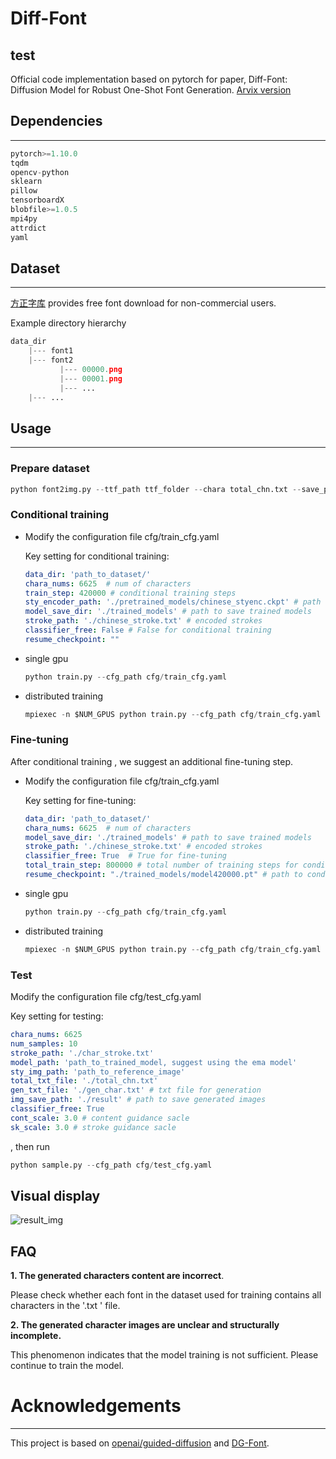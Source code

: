 # Diff-Font
test
------

Official code implementation based on pytorch for paper, Diff-Font: Diffusion Model for Robust One-Shot Font Generation.  [Arvix version](https://arxiv.org/pdf/2212.05895.pdf)



## Dependencies

------

```python
pytorch>=1.10.0
tqdm
opencv-python
sklearn
pillow
tensorboardX
blobfile>=1.0.5
mpi4py
attrdict
yaml
```



## Dataset

------

[方正字库](https://www.foundertype.com/index.php/FindFont/index) provides free font download for non-commercial users.

Example directory hierarchy

```python
data_dir
    |--- font1
    |--- font2
           |--- 00000.png
           |--- 00001.png
           |--- ...
    |--- ...
```



## Usage

------

### Prepare dataset

```python
python font2img.py --ttf_path ttf_folder --chara total_chn.txt --save_path save_folder --img_size 80 --chara_size 60
```

### Conditional training

- Modify the configuration file cfg/train_cfg.yaml

  Key setting for conditional training:

  ```yaml
  data_dir: 'path_to_dataset/'
  chara_nums: 6625  # num of characters
  train_step: 420000 # conditional training steps
  sty_encoder_path: './pretrained_models/chinese_styenc.ckpt' # path to pre-trained style encoder
  model_save_dir: './trained_models' # path to save trained models
  stroke_path: './chinese_stroke.txt' # encoded strokes
  classifier_free: False # False for conditional training
  resume_checkpoint: ""
  ```

- single gpu

  ```python
  python train.py --cfg_path cfg/train_cfg.yaml
  ```

- distributed training

  ```python
  mpiexec -n $NUM_GPUS python train.py --cfg_path cfg/train_cfg.yaml
  ```

### Fine-tuning

After conditional training , we suggest an additional fine-tuning step.

- Modify the configuration file cfg/train_cfg.yaml

  Key setting for fine-tuning:

  ```yaml
  data_dir: 'path_to_dataset/'
  chara_nums: 6625  # num of characters
  model_save_dir: './trained_models' # path to save trained models
  stroke_path: './chinese_stroke.txt' # encoded strokes
  classifier_free: True  # True for fine-tuning
  total_train_step: 800000 # total number of training steps for conditional training and fine-tuning
  resume_checkpoint: "./trained_models/model420000.pt" # path to conditional trained model, required for fine-tuning
  ```

- single gpu

  ```python
  python train.py --cfg_path cfg/train_cfg.yaml
  ```

- distributed training

  ```python
  mpiexec -n $NUM_GPUS python train.py --cfg_path cfg/train_cfg.yaml
  ```

### Test

Modify the configuration file cfg/test_cfg.yaml

Key setting for testing:

```yaml
chara_nums: 6625
num_samples: 10
stroke_path: './char_stroke.txt'
model_path: 'path_to_trained_model, suggest using the ema model'
sty_img_path: 'path_to_reference_image'
total_txt_file: './total_chn.txt'
gen_txt_file: './gen_char.txt' # txt file for generation
img_save_path: './result' # path to save generated images
classifier_free: True 
cont_scale: 3.0 # content guidance sacle
sk_scale: 3.0 # stroke guidance sacle
```

, then run

```python
python sample.py --cfg_path cfg/test_cfg.yaml
```



## Visual display

![result_img](https://github.com/Hxyz-123/Font-diff/blob/main/result_img/result.png)



## FAQ

**1. The generated characters content are incorrect**.

Please check whether each font in the dataset used for training contains all characters in the '.txt ' file.

**2. The generated character images are unclear and structurally incomplete.**

This phenomenon indicates that the model training is not sufficient. Please continue to train the model.





# Acknowledgements

------

This project is based on [openai/guided-diffusion](https://github.com/openai/guided-diffusion) and [DG-Font](https://github.com/ecnuycxie/DG-Font).
